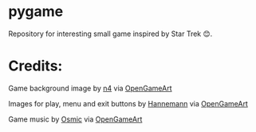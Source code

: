 # pygame

Repository for interesting small game inspired by Star Trek 😊.

# Credits:

Game background image by [n4](https://opengameart.org/users/n4) via [OpenGameArt](https://opengameart.org/content/seamless-space-stars)

Images for play, menu and exit buttons by [Hannemann](https://opengameart.org/users/hannemann) via [OpenGameArt](https://opengameart.org/content/free-ui-button-pack)

Game music by [Osmic](https://opengameart.org/users/osmic) via [OpenGameArt](https://opengameart.org/content/space-ambient)
